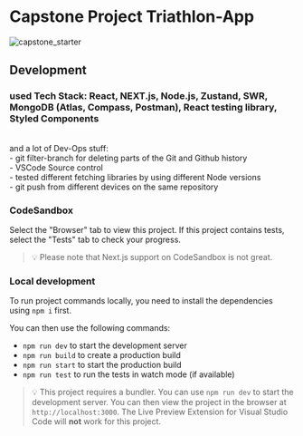 # Capstone Project Triathlon-App


![capstone_starter](https://user-images.githubusercontent.com/123658730/229460872-263c248d-43b4-4d80-b709-7400c0d6f0e4.png)

## Development

### used Tech Stack: React, NEXT.js, Node.js, Zustand, SWR, MongoDB (Atlas, Compass, Postman),  React testing library, Styled Components
<br>
and a lot of Dev-Ops stuff: 
<br>
- git filter-branch for deleting parts of the Git and Github history
<br>
- VSCode Source control
<br>
- tested different fetching libraries by using different Node versions
<br>
- git push from different devices on the same repository

### CodeSandbox

Select the "Browser" tab to view this project. If this project contains tests, select the "Tests" tab to check your progress.

> 💡 Please note that Next.js support on CodeSandbox is not great.

### Local development

To run project commands locally, you need to install the dependencies using `npm i` first.

You can then use the following commands:

- `npm run dev` to start the development server
- `npm run build` to create a production build
- `npm run start` to start the production build
- `npm run test` to run the tests in watch mode (if available)

> 💡 This project requires a bundler. You can use `npm run dev` to start the development server. You can then view the project in the browser at `http://localhost:3000`. The Live Preview Extension for Visual Studio Code will **not** work for this project.
